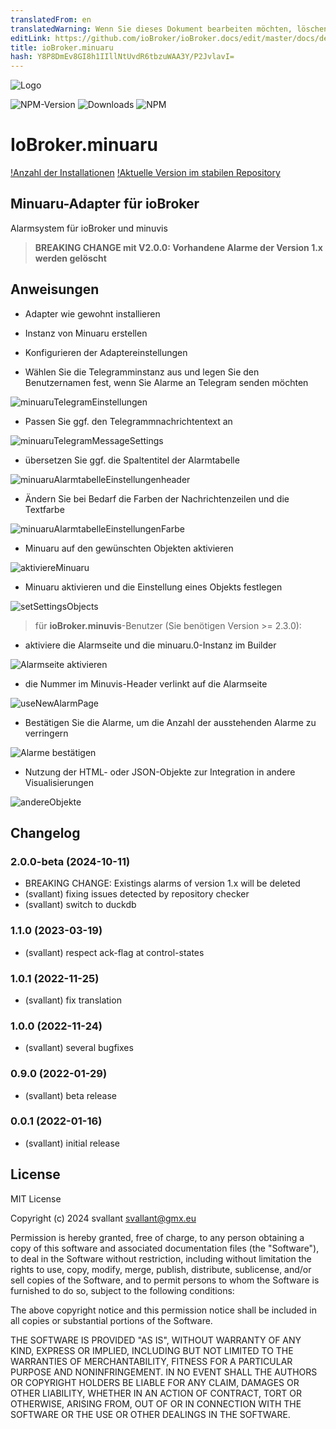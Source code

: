 ```yaml
---
translatedFrom: en
translatedWarning: Wenn Sie dieses Dokument bearbeiten möchten, löschen Sie bitte das Feld "translationsFrom". Andernfalls wird dieses Dokument automatisch erneut übersetzt
editLink: https://github.com/ioBroker/ioBroker.docs/edit/master/docs/de/adapterref/iobroker.minuaru/README.md
title: ioBroker.minuaru
hash: Y8P8DmEv8GI8h1IIllNtUvdR6tbzuWAA3Y/P2JvlavI=
---
```

![Logo](../../../en/adapterref/iobroker.minuaru/admin/minuaru.png)

![NPM-Version](https://img.shields.io/npm/v/iobroker.minuaru.svg)
![Downloads](https://img.shields.io/npm/dm/iobroker.minuaru.svg)
![NPM](https://nodei.co/npm/iobroker.minuaru.png?downloads=true)

# IoBroker.minuaru
[!Anzahl der Installationen](https://iobroker.live/badges/minuaru-installed.svg) [!Aktuelle Version im stabilen Repository](https://iobroker.live/badges/minuaru-stable.svg)

## Minuaru-Adapter für ioBroker
Alarmsystem für ioBroker und minuvis

> **BREAKING CHANGE mit V2.0.0: Vorhandene Alarme der Version 1.x werden gelöscht**

## Anweisungen
- Adapter wie gewohnt installieren
- Instanz von Minuaru erstellen
- Konfigurieren der Adaptereinstellungen

- Wählen Sie die Telegramminstanz aus und legen Sie den Benutzernamen fest, wenn Sie Alarme an Telegram senden möchten

![minuaruTelegramEinstellungen](https://user-images.githubusercontent.com/20790635/151257135-3b8e335f-9510-4531-9452-a982426011ab.png)

- Passen Sie ggf. den Telegrammnachrichtentext an

![minuaruTelegramMessageSettings](https://user-images.githubusercontent.com/20790635/151257507-b882a3ec-88b3-4c91-bc24-c774db30908f.png)

- übersetzen Sie ggf. die Spaltentitel der Alarmtabelle

![minuaruAlarmtabelleEinstellungenheader](https://user-images.githubusercontent.com/20790635/151255365-4613045d-c868-4e5e-b428-9077b7ae6f99.png)

- Ändern Sie bei Bedarf die Farben der Nachrichtenzeilen und die Textfarbe

![minuaruAlarmtabelleEinstellungenFarbe](https://user-images.githubusercontent.com/20790635/151256690-ee9bead9-9277-4438-998b-c04d8c566124.png)

- Minuaru auf den gewünschten Objekten aktivieren

![aktiviereMinuaru](https://user-images.githubusercontent.com/20790635/151258456-58e99565-8af5-4200-a1f0-c6c75f4351d2.png)

- Minuaru aktivieren und die Einstellung eines Objekts festlegen

![setSettingsObjects](https://user-images.githubusercontent.com/20790635/151258700-4d3ca8ca-5df0-4c3d-9638-968b97d788eb.png)

> für **ioBroker.minuvis**-Benutzer (Sie benötigen Version >= 2.3.0):

- aktiviere die Alarmseite und die minuaru.0-Instanz im Builder

![Alarmseite aktivieren](https://user-images.githubusercontent.com/20790635/151258040-6bb074e3-bd35-45b5-9888-5e826a7d3edc.png)

- die Nummer im Minuvis-Header verlinkt auf die Alarmseite

![useNewAlarmPage](https://user-images.githubusercontent.com/20790635/151259455-c8d5a676-027a-4651-813b-211ca2083fd9.png)

- Bestätigen Sie die Alarme, um die Anzahl der ausstehenden Alarme zu verringern

![Alarme bestätigen](https://user-images.githubusercontent.com/20790635/151259642-4daec6cf-35fa-4e68-9d92-0000c2d41c25.png)

- Nutzung der HTML- oder JSON-Objekte zur Integration in andere Visualisierungen

![andereObjekte](https://user-images.githubusercontent.com/20790635/151259992-61758c9c-e102-4f38-ae0e-931721d04a17.png)

## Changelog
### 2.0.0-beta (2024-10-11)
* BREAKING CHANGE: Existings alarms of version 1.x will be deleted
* (svallant) fixing issues detected by repository checker
* (svallant) switch to duckdb

### 1.1.0 (2023-03-19)
* (svallant) respect ack-flag at control-states

### 1.0.1 (2022-11-25)
* (svallant) fix translation

### 1.0.0 (2022-11-24)
* (svallant) several bugfixes

### 0.9.0 (2022-01-29)
* (svallant) beta release

### 0.0.1 (2022-01-16)
* (svallant) initial release

## License
MIT License

Copyright (c) 2024 svallant <svallant@gmx.eu>

Permission is hereby granted, free of charge, to any person obtaining a copy
of this software and associated documentation files (the "Software"), to deal
in the Software without restriction, including without limitation the rights
to use, copy, modify, merge, publish, distribute, sublicense, and/or sell
copies of the Software, and to permit persons to whom the Software is
furnished to do so, subject to the following conditions:

The above copyright notice and this permission notice shall be included in all
copies or substantial portions of the Software.

THE SOFTWARE IS PROVIDED "AS IS", WITHOUT WARRANTY OF ANY KIND, EXPRESS OR
IMPLIED, INCLUDING BUT NOT LIMITED TO THE WARRANTIES OF MERCHANTABILITY,
FITNESS FOR A PARTICULAR PURPOSE AND NONINFRINGEMENT. IN NO EVENT SHALL THE
AUTHORS OR COPYRIGHT HOLDERS BE LIABLE FOR ANY CLAIM, DAMAGES OR OTHER
LIABILITY, WHETHER IN AN ACTION OF CONTRACT, TORT OR OTHERWISE, ARISING FROM,
OUT OF OR IN CONNECTION WITH THE SOFTWARE OR THE USE OR OTHER DEALINGS IN THE
SOFTWARE.